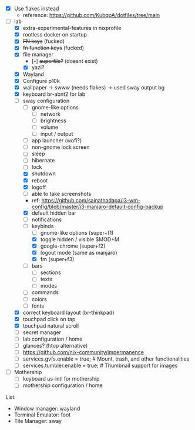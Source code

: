- [x] Use flakes instead
  - reference: https://github.com/KubqoA/dotfiles/tree/main
- [ ] lab
  - [x] extra-experimental-features in nixprofile
  - [x] rootless docker on startup
  - [x] ~~FN keys~~ (fucked)
  - [x] ~~fn function keys~~ (fucked)
  - [x] file manager
    - [-] ~~superfile?~~ (doesnt exist)
    - [x] yazi?
  - [x] Wayland
  - [x] Configure p10k
  - [x] wallpaper -> swww (needs flakes) -> used sway output bg
  - [x] keyboard br-abnt2 for lab
  - [ ] sway configuration
    - [ ] gnome-like options
      - [ ] network
      - [ ] brightness
      - [ ] volume
      - [ ] input / output
    - [ ] app launcher (wofi?)
    - [ ] non-gnome lock screen
    - [ ] sleep
    - [ ] hibernate
    - [ ] lock
    - [x] shutdown
    - [x] reboot
    - [x] logoff
    - [ ] able to take screenshots
    - ref: https://github.com/sainathadapa/i3-wm-config/blob/master/i3-manjaro-default-config-backup
    - [x] default hidden bar
    - [ ] notifications
    - [ ] keybinds
      - [ ] gnome-like options (super+f1)
      - [x] toggle hidden / visible $MOD+M
      - [x] google-chrome (super+f2)
      - [x] logout mode (same as manjaro)
      - [x] fm (super+f3)
    - [ ] bars
      - [ ] sections
      - [ ] texts
      - [ ] modes
    - [ ] commands
    - [ ] colors
    - [ ] fonts
  - [x] correct keyboard layout (br-thinkpad)
  - [x] touchpad click on tap
  - [x] touchpad natural scroll
  - [ ] secret manager
  - [ ] lab configuration / home
  - [ ] glances? (htop alternative)
  - [ ] https://github.com/nix-community/impermanence
  - [ ] services.gvfs.enable = true; # Mount, trash, and other functionalities
  - [ ] services.tumbler.enable = true; # Thumbnail support for images
- [ ] Mothership
  - [ ] keyboard us-intl for mothership
  - [ ] mothership configuration / home

List:

- Window manager: wayland
- Terminal Emulator: foot
- Tile Manager: sway
